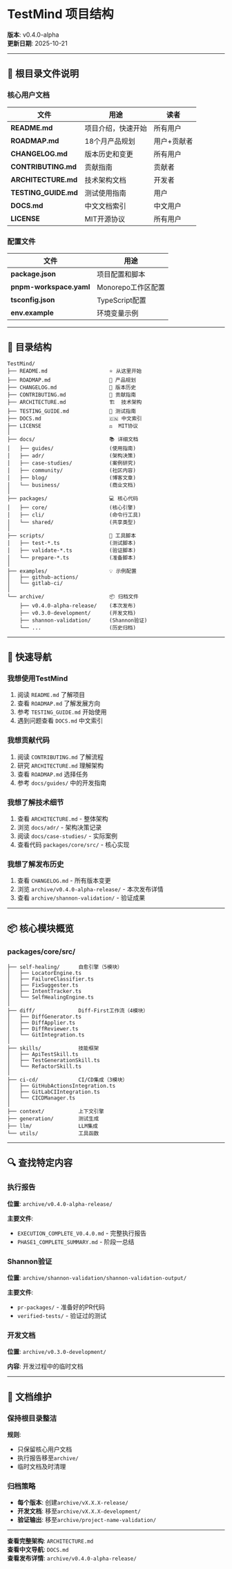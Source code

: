 # TestMind 项目结构

**版本**: v0.4.0-alpha  
**更新日期**: 2025-10-21

---

## 📂 根目录文件说明

### 核心用户文档

| 文件 | 用途 | 读者 |
|------|------|------|
| **README.md** | 项目介绍，快速开始 | 所有用户 |
| **ROADMAP.md** | 18个月产品规划 | 用户+贡献者 |
| **CHANGELOG.md** | 版本历史和变更 | 所有用户 |
| **CONTRIBUTING.md** | 贡献指南 | 贡献者 |
| **ARCHITECTURE.md** | 技术架构文档 | 开发者 |
| **TESTING_GUIDE.md** | 测试使用指南 | 用户 |
| **DOCS.md** | 中文文档索引 | 中文用户 |
| **LICENSE** | MIT开源协议 | 所有用户 |

### 配置文件

| 文件 | 用途 |
|------|------|
| **package.json** | 项目配置和脚本 |
| **pnpm-workspace.yaml** | Monorepo工作区配置 |
| **tsconfig.json** | TypeScript配置 |
| **env.example** | 环境变量示例 |

---

## 📁 目录结构

```
TestMind/
├── README.md                    ⭐ 从这里开始
├── ROADMAP.md                   📅 产品规划
├── CHANGELOG.md                 📝 版本历史
├── CONTRIBUTING.md              🤝 贡献指南
├── ARCHITECTURE.md              🏗️  技术架构
├── TESTING_GUIDE.md             📖 测试指南
├── DOCS.md                      🇨🇳 中文索引
├── LICENSE                      ⚖️  MIT协议
│
├── docs/                        📚 详细文档
│   ├── guides/                  (使用指南)
│   ├── adr/                     (架构决策)
│   ├── case-studies/            (案例研究)
│   ├── community/               (社区内容)
│   ├── blog/                    (博客文章)
│   └── business/                (商业文档)
│
├── packages/                    💻 核心代码
│   ├── core/                    (核心引擎)
│   ├── cli/                     (命令行工具)
│   └── shared/                  (共享类型)
│
├── scripts/                     🔧 工具脚本
│   ├── test-*.ts                (测试脚本)
│   ├── validate-*.ts            (验证脚本)
│   └── prepare-*.ts             (准备脚本)
│
├── examples/                    💡 示例配置
│   ├── github-actions/
│   └── gitlab-ci/
│
└── archive/                     📦 归档文件
    ├── v0.4.0-alpha-release/    (本次发布)
    ├── v0.3.0-development/      (开发文档)
    ├── shannon-validation/      (Shannon验证)
    └── ...                      (历史归档)
```

---

## 🎯 快速导航

### 我想使用TestMind

1. 阅读 `README.md` 了解项目
2. 查看 `ROADMAP.md` 了解发展方向
3. 参考 `TESTING_GUIDE.md` 开始使用
4. 遇到问题查看 `DOCS.md` 中文索引

### 我想贡献代码

1. 阅读 `CONTRIBUTING.md` 了解流程
2. 研究 `ARCHITECTURE.md` 理解架构
3. 查看 `ROADMAP.md` 选择任务
4. 参考 `docs/guides/` 中的开发指南

### 我想了解技术细节

1. 查看 `ARCHITECTURE.md` - 整体架构
2. 浏览 `docs/adr/` - 架构决策记录
3. 阅读 `docs/case-studies/` - 实际案例
4. 查看代码 `packages/core/src/` - 核心实现

### 我想了解发布历史

1. 查看 `CHANGELOG.md` - 所有版本变更
2. 浏览 `archive/v0.4.0-alpha-release/` - 本次发布详情
3. 查看 `archive/shannon-validation/` - 验证成果

---

## 📦 核心模块概览

### packages/core/src/

```
├── self-healing/      自愈引擎（5模块）
│   ├── LocatorEngine.ts
│   ├── FailureClassifier.ts
│   ├── FixSuggester.ts
│   ├── IntentTracker.ts
│   └── SelfHealingEngine.ts
│
├── diff/              Diff-First工作流（4模块）
│   ├── DiffGenerator.ts
│   ├── DiffApplier.ts
│   ├── DiffReviewer.ts
│   └── GitIntegration.ts
│
├── skills/            技能框架
│   ├── ApiTestSkill.ts
│   ├── TestGenerationSkill.ts
│   └── RefactorSkill.ts
│
├── ci-cd/             CI/CD集成（3模块）
│   ├── GitHubActionsIntegration.ts
│   ├── GitLabCIIntegration.ts
│   └── CICDManager.ts
│
├── context/           上下文引擎
├── generation/        测试生成
├── llm/               LLM集成
└── utils/             工具函数
```

---

## 🔍 查找特定内容

### 执行报告

**位置**: `archive/v0.4.0-alpha-release/`

**主要文件**:
- `EXECUTION_COMPLETE_V0.4.0.md` - 完整执行报告
- `PHASE1_COMPLETE_SUMMARY.md` - 阶段一总结

### Shannon验证

**位置**: `archive/shannon-validation/shannon-validation-output/`

**主要文件**:
- `pr-packages/` - 准备好的PR代码
- `verified-tests/` - 验证过的测试

### 开发文档

**位置**: `archive/v0.3.0-development/`

**内容**: 开发过程中的临时文档

---

## 📝 文档维护

### 保持根目录整洁

**规则**:
- 只保留核心用户文档
- 执行报告移至`archive/`
- 临时文档及时清理

### 归档策略

- **每个版本**: 创建`archive/vX.X.X-release/`
- **开发文档**: 移至`archive/vX.X.X-development/`
- **验证输出**: 移至`archive/project-name-validation/`

---

**查看完整架构**: `ARCHITECTURE.md`  
**查看中文导航**: `DOCS.md`  
**查看发布详情**: `archive/v0.4.0-alpha-release/`

